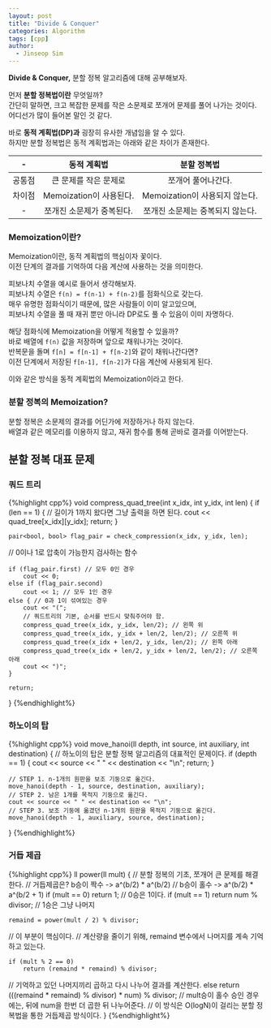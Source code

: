 ```yaml
---
layout: post
title: "Divide & Conquer"
categories: Algorithm
tags: [cpp]
author:
  - Jinseop Sim
---
```

__Divide & Conquer,__ 분할 정복 알고리즘에 대해 공부해보자.  

먼저 __분할 정복법이란__ 무엇일까?  
간단히 말하면, 크고 복잡한 문제를 작은 소문제로 쪼개어 문제를 풀어 나가는 것이다.  
어디선가 많이 들어본 말인 것 같다.  

바로 __동적 계획법(DP)과__ 굉장히 유사한 개념임을 알 수 있다.  
하지만 분할 정복법은 동적 계획법과는 아래와 같은 차이가 존재한다.  

|-|동적 계획법|분할 정복법|
|:--:|:--:|:--:|
|공통점|큰 문제를 작은 문제로|쪼개어 풀어나간다.|
|차이점|Memoization이 사용된다.|Memoization이 사용되지 않는다.|
|-|쪼개진 소문제가 중복된다.|쪼개진 소문제는 중복되지 않는다.|

### Memoization이란?
Memoization이란, 동적 계획법의 핵심이자 꽃이다.  
이전 단계의 결과를 기억하여 다음 계산에 사용하는 것을 의미한다.  

피보나치 수열을 예시로 들어서 생각해보자.  
피보나치 수열은 ```f(n) = f(n-1) + f(n-2)```를 점화식으로 갖는다.  
매우 유명한 점화식이기 때문에, 많은 사람들이 이미 알고있으며,  
피보나치 수열을 풀 때 재귀 뿐만 아니라 DP로도 풀 수 있음이 이미 자명하다.  

해당 점화식에 Memoization을 어떻게 적용할 수 있을까?  
바로 배열에 ```f(n)``` 값을 저장하며 앞으로 채워나가는 것이다.  
반복문을 돌며 ```f[n] = f[n-1] + f[n-2]```와 같이 채워나간다면?  
이전 단계에서 저장된 ```f[n-1], f[n-2]```가 다음 계산에 사용되게 된다.  

이와 같은 방식을 동적 계획법의 Memoization이라고 한다.  

### 분할 정복의 Memoization?
분할 정복은 소문제의 결과를 어딘가에 저장하거나 하지 않는다.  
배열과 같은 메모리를 이용하지 않고, 재귀 함수를 통해 곧바로 결과를 이어받는다.

## 분할 정복 대표 문제
### 쿼드 트리
{%highlight cpp%}
void compress_quad_tree(int x_idx, int y_idx, int len) {
	if (len == 1) {
		// 길이가 1까지 왔다면 그냥 출력을 하면 된다.
		cout << quad_tree[x_idx][y_idx];
		return;
	}

	pair<bool, bool> flag_pair = check_compression(x_idx, y_idx, len);
  // 0이나 1로 압축이 가능한지 검사하는 함수
  
	if (flag_pair.first) // 모두 0인 경우
		cout << 0;
	else if (flag_pair.second)
		cout << 1; // 모두 1인 경우
	else { // 0과 1이 섞여있는 경우
		cout << "(";
		// 쿼드트리의 기본, 순서를 반드시 맞춰주어야 함.
		compress_quad_tree(x_idx, y_idx, len/2); // 왼쪽 위
		compress_quad_tree(x_idx, y_idx + len/2, len/2); // 오른쪽 위
		compress_quad_tree(x_idx + len/2, y_idx, len/2); // 왼쪽 아래
		compress_quad_tree(x_idx + len/2, y_idx + len/2, len/2); // 오른쪽 아래
		cout << ")";
	}

	return;
}
{%endhighlight%}  

### 하노이의 탑
{%highlight cpp%}
void move_hanoi(ll depth, int source, int auxiliary, int destination) {
	// 하노이의 탑은 분할 정복 알고리즘의 대표적인 문제이다.
	if (depth == 1) {
		cout << source << " " << destination << "\n";
		return;
	}

	// STEP 1. n-1개의 원판을 보조 기둥으로 옮긴다.
	move_hanoi(depth - 1, source, destination, auxiliary);
	// STEP 2. 남은 1개를 목적지 기둥으로 옮긴다.
	cout << source << " " << destination << "\n";
	// STEP 3. 보조 기둥에 옮겼던 n-1개의 원판을 목적지 기둥으로 옮긴다.
	move_hanoi(depth - 1, auxiliary, source, destination);
}
{%endhighlight%}  

### 거듭 제곱
{%highlight cpp%}
ll power(ll mult) {
	// 분할 정복의 기초, 쪼개어 큰 문제를 해결한다.
	// 거듭제곱은? b승이 짝수 -> a^(b/2) * a^(b/2)
	// b승이 홀수 -> a^(b/2) * a^(b/2 + 1)
	if (mult == 0)
		return 1; // 0승은 1이다.
	if (mult == 1)
		return num % divisor; // 1승은 그냥 나머지

	remaind = power(mult / 2) % divisor;
  // 이 부분이 핵심이다.
  // 계산량을 줄이기 위해, remaind 변수에서 나머지를 계속 기억하고 있는다.
  
	if (mult % 2 == 0)
		return (remaind * remaind) % divisor;
  // 기억하고 있던 나머지끼리 곱하고 다시 나누어 결과를 계산한다.
	else
		return (((remaind * remaind) % divisor) * num) % divisor;
  // mult승이 홀수 승인 경우에는, 뒤에 num을 한번 더 곱한 뒤 나누어준다.
  // 이 방식은 O(logN)이 걸리는 분할 정복법을 통한 거듭제곱 방식이다.
}
{%endhighlight%}
